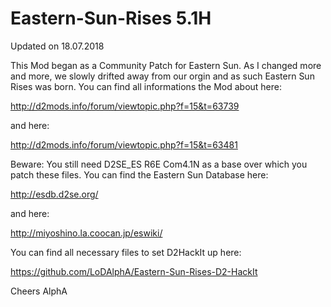 # Eastern-Sun-Rises 5.1H

Updated on 18.07.2018 

This Mod began as a Community Patch for Eastern Sun. As I changed more and more, we slowly drifted away from our orgin and as such Eastern Sun Rises was born. You can find all informations the Mod about here:

http://d2mods.info/forum/viewtopic.php?f=15&t=63739

and here:

http://d2mods.info/forum/viewtopic.php?f=15&t=63481

Beware: You still need D2SE_ES R6E Com4.1N as a base over which you patch these files. You can find the Eastern Sun Database here: 

http://esdb.d2se.org/

and here:

http://miyoshino.la.coocan.jp/eswiki/

You can find all necessary files to set D2HackIt up here:

https://github.com/LoDAlphA/Eastern-Sun-Rises-D2-HackIt

Cheers
AlphA

